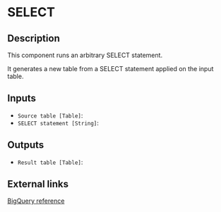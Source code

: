 
# SELECT
## Description

 This component runs an arbitrary SELECT statement.

 It generates a new table from a SELECT statement applied on the input table.
 
## Inputs
* `Source table [Table]`: 
* `SELECT statement [String]`: 

## Outputs
* `Result table [Table]`: 

## External links
[BigQuery reference](https://cloud.google.com/bigquery/docs/reference/standard-sql/query-syntax#select_list)
      